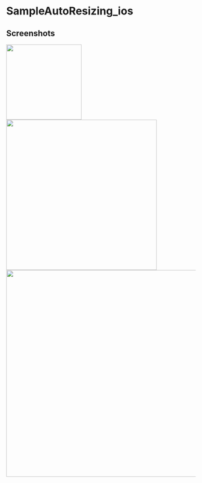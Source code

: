 # SampleAutoResizing_ios

Screenshots
----------

<div>
<img width="200" src="https://user-images.githubusercontent.com/30828236/52041713-90fb3500-257e-11e9-96d8-47cb28d8d68c.png">
<img width="400" src="https://user-images.githubusercontent.com/30828236/52041831-e3d4ec80-257e-11e9-86a4-8f08f68e30d1.png">
<img width="550" src="https://user-images.githubusercontent.com/30828236/52041859-f7805300-257e-11e9-8adf-82a1c36501de.png">
</div>
